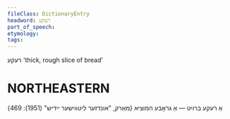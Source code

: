```yaml
---
fileClass: DictionaryEntry
headword: רעקע
part_of_speech: 
etymology: 
tags: 
---
```

רעקע
'thick, rough slice of bread'

NORTHEASTERN
==============

אַ רעקע ברויט — אַ גראָבע המוציא
{מאַרק, "אונדזער ליטווישער ייִדיש" (1951): 469}

